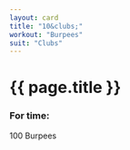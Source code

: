 ```yaml
---
layout: card
title: "10&clubs;"
workout: "Burpees"
suit: "Clubs"
---
```


<h1>{{ page.title }}</h1>

<h3>For time:</h3>

<p>100 Burpees</p>
